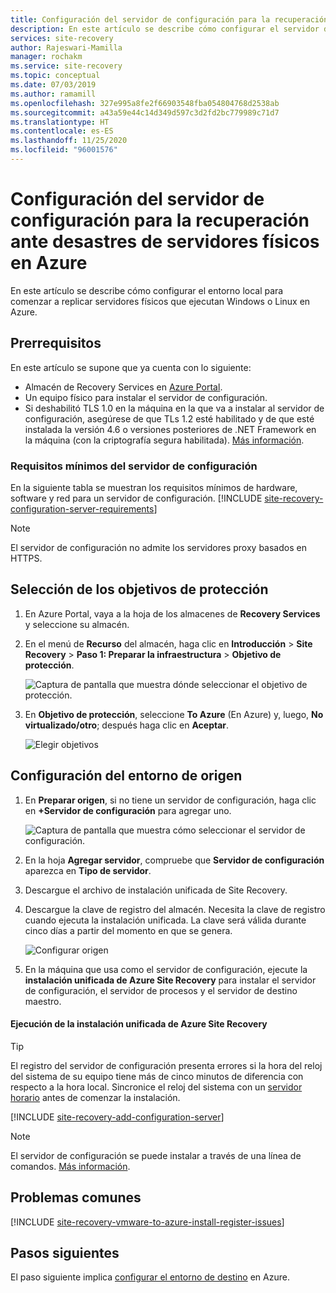 ```yaml
---
title: Configuración del servidor de configuración para la recuperación ante desastres de servidores físicos en Azure mediante Azure Site Recovery | Microsoft Docs
description: En este artículo se describe cómo configurar el servidor de configuración local para la recuperación ante desastres de servidores físicos locales en Azure.
services: site-recovery
author: Rajeswari-Mamilla
manager: rochakm
ms.service: site-recovery
ms.topic: conceptual
ms.date: 07/03/2019
ms.author: ramamill
ms.openlocfilehash: 327e995a8fe2f66903548fba054804768d2538ab
ms.sourcegitcommit: a43a59e44c14d349d597c3d2fd2bc779989c71d7
ms.translationtype: HT
ms.contentlocale: es-ES
ms.lasthandoff: 11/25/2020
ms.locfileid: "96001576"
---
```

# <a name="set-up-the-configuration-server-for-disaster-recovery-of-physical-servers-to-azure"></a>Configuración del servidor de configuración para la recuperación ante desastres de servidores físicos en Azure

En este artículo se describe cómo configurar el entorno local para comenzar a replicar servidores físicos que ejecutan Windows o Linux en Azure.

## <a name="prerequisites"></a>Prerrequisitos

En este artículo se supone que ya cuenta con lo siguiente:
- Almacén de Recovery Services en [Azure Portal](https://portal.azure.com "Portal de Azure").
- Un equipo físico para instalar el servidor de configuración.
- Si deshabilitó TLS 1.0 en la máquina en la que va a instalar al servidor de configuración, asegúrese de que TLs 1.2 esté habilitado y de que esté instalada la versión 4.6 o versiones posteriores de .NET Framework en la máquina (con la criptografía segura habilitada). [Más información](https://support.microsoft.com/help/4033999/how-to-resolve-azure-site-recovery-agent-issues-after-disabling-tls-1).

### <a name="configuration-server-minimum-requirements"></a>Requisitos mínimos del servidor de configuración
En la siguiente tabla se muestran los requisitos mínimos de hardware, software y red para un servidor de configuración.
[!INCLUDE [site-recovery-configuration-server-requirements](../../includes/site-recovery-configuration-and-scaleout-process-server-requirements.md)]

> [!NOTE]
> El servidor de configuración no admite los servidores proxy basados en HTTPS.

## <a name="choose-your-protection-goals"></a>Selección de los objetivos de protección

1. En Azure Portal, vaya a la hoja de los almacenes de **Recovery Services** y seleccione su almacén.
2. En el menú de **Recurso** del almacén, haga clic en **Introducción** > **Site Recovery** > **Paso 1: Preparar la infraestructura** > **Objetivo de protección**.

    ![Captura de pantalla que muestra dónde seleccionar el objetivo de protección.](./media/physical-azure-set-up-source/choose-goals.png)
3. En **Objetivo de protección**, seleccione **To Azure** (En Azure) y, luego, **No virtualizado/otro**; después haga clic en **Aceptar**.

    ![Elegir objetivos](./media/physical-azure-set-up-source/physical-protection-goal.png)

## <a name="set-up-the-source-environment"></a>Configuración del entorno de origen

1. En **Preparar origen**, si no tiene un servidor de configuración, haga clic en **+Servidor de configuración** para agregar uno.

   ![Captura de pantalla que muestra cómo seleccionar el servidor de configuración.](./media/physical-azure-set-up-source/plus-config-srv.png)
2. En la hoja **Agregar servidor**, compruebe que **Servidor de configuración** aparezca en **Tipo de servidor**.
4. Descargue el archivo de instalación unificada de Site Recovery.
5. Descargue la clave de registro del almacén. Necesita la clave de registro cuando ejecuta la instalación unificada. La clave será válida durante cinco días a partir del momento en que se genera.

    ![Configurar origen](./media/physical-azure-set-up-source/set-source2.png)
6. En la máquina que usa como el servidor de configuración, ejecute la **instalación unificada de Azure Site Recovery** para instalar el servidor de configuración, el servidor de procesos y el servidor de destino maestro.

#### <a name="run-azure-site-recovery-unified-setup"></a>Ejecución de la instalación unificada de Azure Site Recovery

> [!TIP]
> El registro del servidor de configuración presenta errores si la hora del reloj del sistema de su equipo tiene más de cinco minutos de diferencia con respecto a la hora local. Sincronice el reloj del sistema con un [servidor horario](/windows-server/networking/windows-time-service/windows-time-service-top) antes de comenzar la instalación.

[!INCLUDE [site-recovery-add-configuration-server](../../includes/site-recovery-add-configuration-server.md)]

> [!NOTE]
> El servidor de configuración se puede instalar a través de una línea de comandos. [Más información](physical-manage-configuration-server.md#install-from-the-command-line).


## <a name="common-issues"></a>Problemas comunes

[!INCLUDE [site-recovery-vmware-to-azure-install-register-issues](../../includes/site-recovery-vmware-to-azure-install-register-issues.md)]


## <a name="next-steps"></a>Pasos siguientes

El paso siguiente implica [configurar el entorno de destino](physical-azure-set-up-target.md) en Azure.

